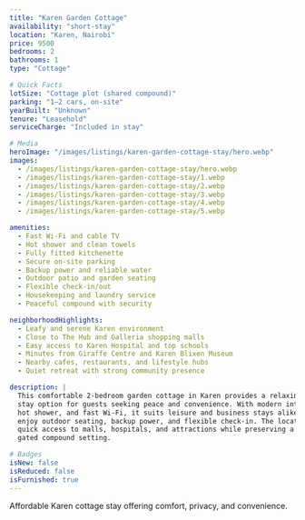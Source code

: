 ```yaml
---
title: "Karen Garden Cottage"
availability: "short-stay"
location: "Karen, Nairobi"
price: 9500
bedrooms: 2
bathrooms: 1
type: "Cottage"

# Quick Facts
lotSize: "Cottage plot (shared compound)"
parking: "1–2 cars, on-site"
yearBuilt: "Unknown"
tenure: "Leasehold"
serviceCharge: "Included in stay"

# Media
heroImage: "/images/listings/karen-garden-cottage-stay/hero.webp"
images:
  - /images/listings/karen-garden-cottage-stay/hero.webp
  - /images/listings/karen-garden-cottage-stay/1.webp
  - /images/listings/karen-garden-cottage-stay/2.webp
  - /images/listings/karen-garden-cottage-stay/3.webp
  - /images/listings/karen-garden-cottage-stay/4.webp
  - /images/listings/karen-garden-cottage-stay/5.webp

amenities:
  - Fast Wi-Fi and cable TV
  - Hot shower and clean towels
  - Fully fitted kitchenette
  - Secure on-site parking
  - Backup power and reliable water
  - Outdoor patio and garden seating
  - Flexible check-in/out
  - Housekeeping and laundry service
  - Peaceful compound with security

neighborhoodHighlights:
  - Leafy and serene Karen environment
  - Close to The Hub and Galleria shopping malls
  - Easy access to Karen Hospital and top schools
  - Minutes from Giraffe Centre and Karen Blixen Museum
  - Nearby cafes, restaurants, and lifestyle hubs
  - Quiet retreat with strong community presence

description: |
  This comfortable 2-bedroom garden cottage in Karen provides a relaxing short 
  stay option for guests seeking peace and convenience. With modern interiors, 
  hot shower, and fast Wi-Fi, it suits leisure and business stays alike. Guests 
  enjoy outdoor seating, backup power, and flexible check-in. The location offers 
  quick access to malls, hospitals, and attractions while preserving a tranquil, 
  gated compound setting.

# Badges
isNew: false
isReduced: false
isFurnished: true
---
```

Affordable Karen cottage stay offering comfort, privacy, and convenience.
